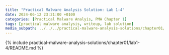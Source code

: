 ```yaml
---
title: "Practical Malware Analysis Solution: Lab 1-4"
date: 2024-06-12 23:21:00 +0100
categories: [Practical Malware Analyis, PMA Chapter 1]
tags: [practical malware analysis, writeup, lab solution]
media_subpath: ../../../practical-malware-analysis-solutions/chapter01/lab1-4
---
```


{% include practical-malware-analysis-solutions/chapter01/lab1-4/README.md %}